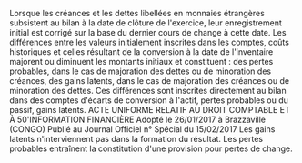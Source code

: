 Lorsque les créances et les dettes libellées en monnaies étrangères subsistent au bilan à la date de clôture de
l'exercice, leur enregistrement initial est corrigé sur la base du dernier cours de change à cette date.
Les différences entre les valeurs initialement inscrites dans les comptes, coûts historiques et celles résultant de la
conversion à la date de l'inventaire majorent ou diminuent les montants initiaux et constituent :
des pertes probables, dans le cas de majoration des dettes ou de minoration des créances,
des gains latents, dans le cas de majoration des créances ou de minoration des dettes.
Ces différences sont inscrites directement au bilan dans des comptes d'écarts de conversion à l'actif, pertes
probables ou du passif, gains latents.
ACTE UNIFORME RELATIF AU DROIT COMPTABLE ET À 50'INFORMATION FINANCIÈRE Adopté le 26/01/2017 à Brazzaville (CONGO) Publié au Journal Officiel n° Spécial du 15/02/2017
Les gains latents n'interviennent pas dans la formation du résultat. Les pertes probables entraînent la constitution
d'une provision pour pertes de change.